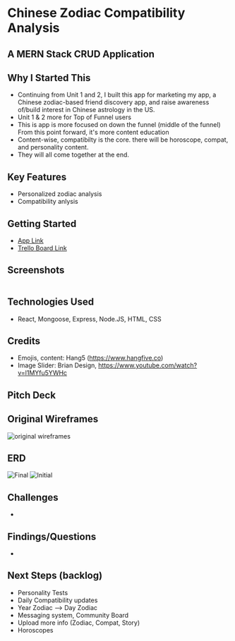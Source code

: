 # Chinese Zodiac Compatibility Analysis

## A MERN Stack CRUD Application

## Why I Started This
- Continuing from Unit 1 and 2, I built this app for marketing my app, a Chinese zodiac-based friend discovery app, and raise awareness of/build interest in Chinese astrology in the US.
- Unit 1 & 2 more for Top of Funnel users
- This is app is more focused on down the funnel (middle of the funnel) From this point forward, it's more content education
- Content-wise, compatibilty is the core. there will be horoscope, compat, and personality content. 
- They will all come together at the end.


## Key Features
- Personalized zodiac analysis
- Compatibility anlysis


## Getting Started
- <a href="https://compat-test-front-end.netlify.app/"> App Link</a>
- <a href="https://trello.com/b/s4o6JyK9/unit-3-project"> Trello Board Link</a>


## Screenshots
<img src="https://i.imgur.com/kXIz7Rr_d.webp?maxwidth=760&fidelity=grand"  alt="">


## Technologies Used 
- React, Mongoose, Express, Node.JS, HTML, CSS

## Credits
- Emojis, content: Hang5 (https://www.hangfive.co)
- Image Slider: Brian Design, https://www.youtube.com/watch?v=l1MYfu5YWHc 

## Pitch Deck

## Original Wireframes
<img src="https://i.imgur.com/S74fKin_d.webp?maxwidth=760&fidelity=grand" alt="original wireframes">

## ERD
<img src="https://i.imgur.com/jvanh4O_d.webp?maxwidth=760&fidelity=grand" alt="Final">
<img src="https://i.imgur.com/nmaOp30_d.webp?maxwidth=760&fidelity=grand" alt="Initial">

## Challenges
- 

## Findings/Questions
- 

## Next Steps (backlog)
- Personality Tests
- Daily Compatibility updates
- Year Zodiac --> Day Zodiac
- Messaging system, Community Board
- Upload more info (Zodiac, Compat, Story)
- Horoscopes





